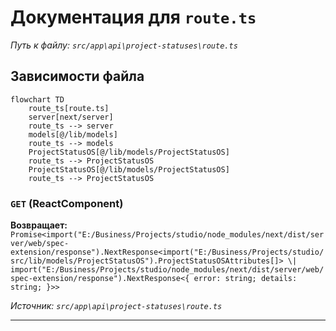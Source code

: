 # Документация для `route.ts`

*Путь к файлу: `src/app\api\project-statuses\route.ts`*

## Зависимости файла

```mermaid
flowchart TD
    route_ts[route.ts]
    server[next/server]
    route_ts --> server
    models[@/lib/models]
    route_ts --> models
    ProjectStatusOS[@/lib/models/ProjectStatusOS]
    route_ts --> ProjectStatusOS
    ProjectStatusOS[@/lib/models/ProjectStatusOS]
    route_ts --> ProjectStatusOS
```

### `GET` (ReactComponent)

**Возвращает:** `Promise<import("E:/Business/Projects/studio/node_modules/next/dist/server/web/spec-extension/response").NextResponse<import("E:/Business/Projects/studio/src/lib/models/ProjectStatusOS").ProjectStatusOSAttributes[]> \| import("E:/Business/Projects/studio/node_modules/next/dist/server/web/spec-extension/response").NextResponse<{ error: string; details: string; }>>`

*Источник: `src/app\api\project-statuses\route.ts`*

---
